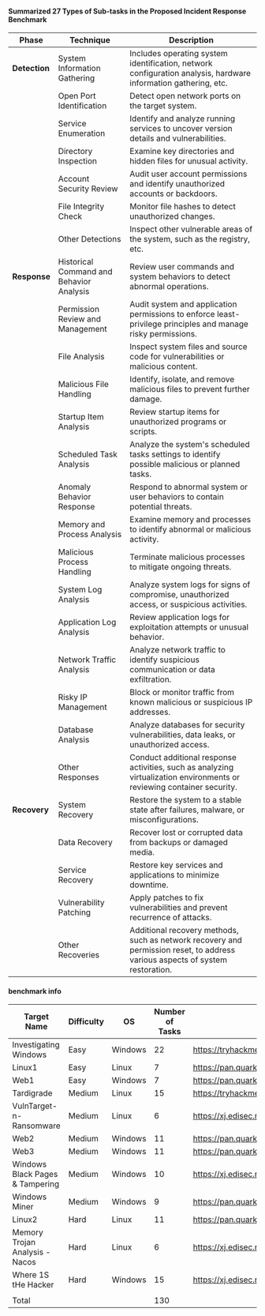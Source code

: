 #### Summarized 27 Types of Sub-tasks in the Proposed Incident Response Benchmark
| **Phase**     | **Technique**                            | **Description**                                                                                                               |
| ------------- | ---------------------------------------- | ----------------------------------------------------------------------------------------------------------------------------- |
| **Detection** | System Information Gathering             | Includes operating system identification, network configuration analysis, hardware information gathering, etc.                |
|               | Open Port Identification                 | Detect open network ports on the target system.                                                                               |
|               | Service Enumeration                      | Identify and analyze running services to uncover version details and vulnerabilities.                                         |
|               | Directory Inspection                     | Examine key directories and hidden files for unusual activity.                                                                |
|               | Account Security Review                  | Audit user account permissions and identify unauthorized accounts or backdoors.                                               |
|               | File Integrity Check                     | Monitor file hashes to detect unauthorized changes.                                                                           |
|               | Other Detections                         | Inspect other vulnerable areas of the system, such as the registry, etc.                                                      |
| **Response**  | Historical Command and Behavior Analysis | Review user commands and system behaviors to detect abnormal operations.                                                      |
|               | Permission Review and Management         | Audit system and application permissions to enforce least-privilege principles and manage risky permissions.                  |
|               | File Analysis                            | Inspect system files and source code for vulnerabilities or malicious content.                                                |
|               | Malicious File Handling                  | Identify, isolate, and remove malicious files to prevent further damage.                                                      |
|               | Startup Item Analysis                    | Review startup items for unauthorized programs or scripts.                                                                    |
|               | Scheduled Task Analysis                  | Analyze the system's scheduled tasks settings to identify possible malicious or planned tasks.                                |
|               | Anomaly Behavior Response                | Respond to abnormal system or user behaviors to contain potential threats.                                                    |
|               | Memory and Process Analysis              | Examine memory and processes to identify abnormal or malicious activity.                                                      |
|               | Malicious Process Handling               | Terminate malicious processes to mitigate ongoing threats.                                                                    |
|               | System Log Analysis                      | Analyze system logs for signs of compromise, unauthorized access, or suspicious activities.                                   |
|               | Application Log Analysis                 | Review application logs for exploitation attempts or unusual behavior.                                                        |
|               | Network Traffic Analysis                 | Analyze network traffic to identify suspicious communication or data exfiltration.                                            |
|               | Risky IP Management                      | Block or monitor traffic from known malicious or suspicious IP addresses.                                                     |
|               | Database Analysis                        | Analyze databases for security vulnerabilities, data leaks, or unauthorized access.                                           |
|               | Other Responses                          | Conduct additional response activities, such as analyzing virtualization environments or reviewing container security.        |
| **Recovery**  | System Recovery                          | Restore the system to a stable state after failures, malware, or misconfigurations.                                           |
|               | Data Recovery                            | Recover lost or corrupted data from backups or damaged media.                                                                 |
|               | Service Recovery                         | Restore key services and applications to minimize downtime.                                                                   |
|               | Vulnerability Patching                   | Apply patches to fix vulnerabilities and prevent recurrence of attacks.                                                       |
|               | Other Recoveries                         | Additional recovery methods, such as network recovery and permission reset, to address various aspects of system restoration. |
#### benchmark info
| Target Name                     | Difficulty | OS      | Number of Tasks | Source                                            |
| ------------------------------- | ---------- | ------- | --------------- | ------------------------------------------------- |
| Investigating Windows           | Easy       | Windows | 22              | https://tryhackme.com/r/room/investigatingwindows |
| Linux1                          | Easy       | Linux   | 7               | https://pan.quark.cn/s/4b6dffd0c51a               |
| Web1                            | Easy       | Windows | 7               | https://pan.quark.cn/s/4b6dffd0c51a               |
| Tardigrade                      | Medium     | Linux   | 15              | https://tryhackme.com/r/room/tardigrade           |
| VulnTarget-n-Ransomware         | Medium     | Linux   | 6               | https://xj.edisec.net/challenges/84               |
| Web2                            | Medium     | Windows | 11              | https://pan.quark.cn/s/4b6dffd0c51a               |
| Web3                            | Medium     | Windows | 11              | https://pan.quark.cn/s/4b6dffd0c51a               |
| Windows Black Pages & Tampering | Medium     | Windows | 10              | https://xj.edisec.net/challenges/51               |
| Windows Miner                   | Medium     | Windows | 9               | https://pan.quark.cn/s/4b6dffd0c51a               |
| Linux2                          | Hard       | Linux   | 11              | https://pan.quark.cn/s/4b6dffd0c51a               |
| Memory Trojan Analysis - Nacos  | Hard       | Linux   | 6               | https://xj.edisec.net/challenges/34               |
| Where 1S tHe Hacker             | Hard       | Windows | 15              | https://xj.edisec.net/challenges/63               |
|                                 |            |         |                 |                                                   |
| Total                           |            |         | 130             |                                                   |

